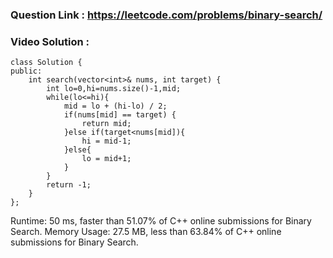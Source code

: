 ### Question Link : https://leetcode.com/problems/binary-search/


### Video Solution : 
```
class Solution {
public:
    int search(vector<int>& nums, int target) {
        int lo=0,hi=nums.size()-1,mid;
        while(lo<=hi){
            mid = lo + (hi-lo) / 2;
            if(nums[mid] == target) {
                return mid;
            }else if(target<nums[mid]){
                hi = mid-1;
            }else{
                lo = mid+1;
            }
        }
        return -1;
    }
};
```

Runtime: 50 ms, faster than 51.07% of C++ online submissions for Binary Search.
Memory Usage: 27.5 MB, less than 63.84% of C++ online submissions for Binary Search.
